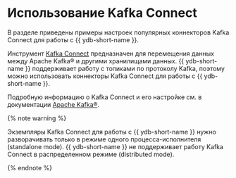 # Использование Kafka Connect

В разделе приведены примеры настроек популярных коннекторов Kafka Connect для работы c {{ ydb-short-name }}.

Инструмент [Kafka Connect](https://kafka.apache.org/documentation/#connect) предназначен для перемещения данных между Apache Kafka® и другими хранилищами данных. {{ ydb-short-name }} поддерживает работу с топиками по протоколу Kafka, поэтому можно использовать коннекторы Kafka Connect для работы с {{ ydb-short-name }}.

Подробную информацию о Kafka Connect и его настройке см. в документации [Apache Kafka®](https://kafka.apache.org/documentation/#connect).


{% note warning %}

Экземпляры Kafka Connect для работы с {{ ydb-short-name }} нужно разворачивать только в режиме одного процесса-исполнителя (standalone mode). {{ ydb-short-name }} не поддерживает работу Kafka Connect в распределенном режиме (distributed mode).

{% endnote %}